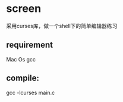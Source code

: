 screen
======

采用curses库，做一个shell下的简单编辑器练习

requirement
----------
Mac Os
gcc

compile:
-------
gcc -lcurses main.c
